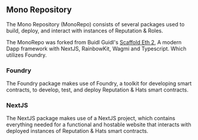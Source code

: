 ## Mono Repository

The Mono Repository (MonoRepo) consists of several packages used to build, deploy, and interact with instances of Reputation & Roles.

The MonoRepo was forked from Buidl Guidl's [Scaffold Eth 2](https://scaffoldeth.io/), A modern Dapp framework with NextJS, RainbowKit, Wagmi and Typescript. Which utilizes Foundry.

### Foundry
The Foundry package makes use of Foundry, a toolkit for developing smart contracts, to develop, test, and deploy Reputation & Hats smart contracts. 

### NextJS
The NextJS package makes use of a NextJS project, which contains everything needed for a functional and hostable website that interacts with deployed instances of Reputation & Hats smart contracts.
 